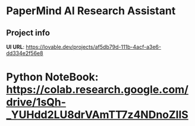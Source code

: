 # PaperMind AI Research Assistant

## Project info

**UI URL**: https://lovable.dev/projects/af5db79d-111b-4acf-a3e6-dd334e2f56e8
# **Python NoteBook**: https://colab.research.google.com/drive/1sQh-_YUHdd2LU8drVAmTT7z4NDnoZIlS

